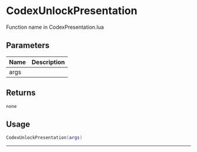# CodexUnlockPresentation

Function name in CodexPresentation.lua

## Parameters

| Name | Description |
| ---- | ----------- |
| args |             |

## Returns

`none`

## Usage

```lua
CodexUnlockPresentation(args)
```

---
